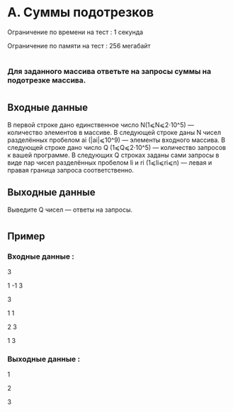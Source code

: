# A. Суммы подотрезков
Ограничение по времени на тест : 1 секунда

Ограничение по памяти на тест : 256 мегабайт

#

### Для заданного массива ответьте на запросы суммы на подотрезке массива.

#

## Входные данные
В первой строке дано единственное число N(1⩽N⩽2⋅10^5) — количество элементов в массиве. В следующей строке даны N чисел разделённых пробелом ai (|ai|⩽10^9) — элементы входного массива. В следующей строке дано число Q (1⩽Q⩽2⋅10^5) — количество запросов к вашей программе. В следующих Q строках заданы сами запросы в виде пар чисел разделённых пробелом li и ri (1⩽li⩽ri⩽n) — левая и правая граница запроса соответственно.

## Выходные данные
Выведите Q чисел — ответы на запросы.

#

## Пример

### Входные данные :
3

1 -1 3

3

1 1

2 3

1 3
### Выходные данные :
1

2

3
